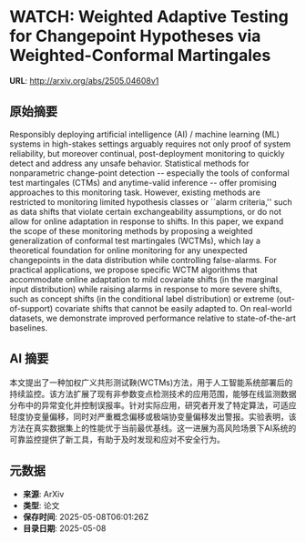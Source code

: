 # WATCH: Weighted Adaptive Testing for Changepoint Hypotheses via Weighted-Conformal Martingales

**URL**: http://arxiv.org/abs/2505.04608v1

## 原始摘要

Responsibly deploying artificial intelligence (AI) / machine learning (ML)
systems in high-stakes settings arguably requires not only proof of system
reliability, but moreover continual, post-deployment monitoring to quickly
detect and address any unsafe behavior. Statistical methods for nonparametric
change-point detection -- especially the tools of conformal test martingales
(CTMs) and anytime-valid inference -- offer promising approaches to this
monitoring task. However, existing methods are restricted to monitoring limited
hypothesis classes or ``alarm criteria,'' such as data shifts that violate
certain exchangeability assumptions, or do not allow for online adaptation in
response to shifts. In this paper, we expand the scope of these monitoring
methods by proposing a weighted generalization of conformal test martingales
(WCTMs), which lay a theoretical foundation for online monitoring for any
unexpected changepoints in the data distribution while controlling
false-alarms. For practical applications, we propose specific WCTM algorithms
that accommodate online adaptation to mild covariate shifts (in the marginal
input distribution) while raising alarms in response to more severe shifts,
such as concept shifts (in the conditional label distribution) or extreme
(out-of-support) covariate shifts that cannot be easily adapted to. On
real-world datasets, we demonstrate improved performance relative to
state-of-the-art baselines.


## AI 摘要

本文提出了一种加权广义共形测试鞅(WCTMs)方法，用于人工智能系统部署后的持续监控。该方法扩展了现有非参数变点检测技术的应用范围，能够在线监测数据分布中的异常变化并控制误报率。针对实际应用，研究者开发了特定算法，可适应轻度协变量偏移，同时对严重概念偏移或极端协变量偏移发出警报。实验表明，该方法在真实数据集上的性能优于当前最优基线。这一进展为高风险场景下AI系统的可靠监控提供了新工具，有助于及时发现和应对不安全行为。

## 元数据

- **来源**: ArXiv
- **类型**: 论文
- **保存时间**: 2025-05-08T06:01:26Z
- **目录日期**: 2025-05-08
